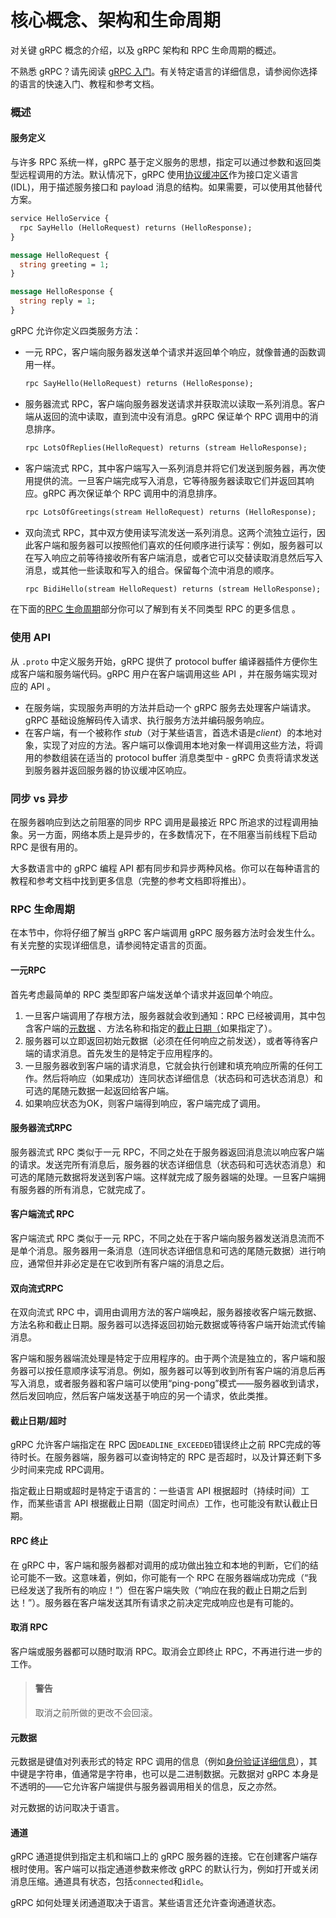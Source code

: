 # 核心概念、架构和生命周期

对关键 gRPC 概念的介绍，以及 gRPC 架构和 RPC 生命周期的概述。

不熟悉 gRPC？请先阅读 [gRPC 入门](https://grpc.io/docs/what-is-grpc/introduction/)。有关特定语言的详细信息，请参阅你选择的语言的快速入门、教程和参考文档。

### 概述

#### 服务定义

与许多 RPC 系统一样，gRPC 基于定义服务的思想，指定可以通过参数和返回类型远程调用的方法。默认情况下，gRPC 使用[协议缓冲区](https://developers.google.com/protocol-buffers)作为接口定义语言 (IDL)，用于描述服务接口和 payload 消息的结构。如果需要，可以使用其他替代方案。

```proto
service HelloService {
  rpc SayHello (HelloRequest) returns (HelloResponse);
}

message HelloRequest {
  string greeting = 1;
}

message HelloResponse {
  string reply = 1;
}
```

gRPC 允许你定义四类服务方法：

- 一元 RPC，客户端向服务器发送单个请求并返回单个响应，就像普通的函数调用一样。

  ```proto
  rpc SayHello(HelloRequest) returns (HelloResponse);
  ```

- 服务器流式 RPC，客户端向服务器发送请求并获取流以读取一系列消息。客户端从返回的流中读取，直到流中没有消息。gRPC 保证单个 RPC 调用中的消息排序。

  ```proto
  rpc LotsOfReplies(HelloRequest) returns (stream HelloResponse);
  ```

- 客户端流式 RPC，其中客户端写入一系列消息并将它们发送到服务器，再次使用提供的流。一旦客户端完成写入消息，它等待服务器读取它们并返回其响应。gRPC 再次保证单个 RPC 调用中的消息排序。

  ```proto
  rpc LotsOfGreetings(stream HelloRequest) returns (HelloResponse);
  ```

- 双向流式 RPC，其中双方使用读写流发送一系列消息。这两个流独立运行，因此客户端和服务器可以按照他们喜欢的任何顺序进行读写：例如，服务器可以在写入响应之前等待接收所有客户端消息，或者它可以交替读取消息然后写入消息，或其他一些读取和写入的组合。保留每个流中消息的顺序。

  ```proto
  rpc BidiHello(stream HelloRequest) returns (stream HelloResponse);
  ```

在下面的[RPC 生命周期](https://grpc.io/docs/what-is-grpc/core-concepts/#rpc-life-cycle)部分你可以了解到有关不同类型 RPC 的更多信息 。

### 使用 API

从 `.proto` 中定义服务开始，gRPC 提供了 protocol buffer 编译器插件方便你生成客户端和服务端代码。gRPC 用户在客户端调用这些 API ，并在服务端实现对应的 API 。

- 在服务端，实现服务声明的方法并启动一个 gRPC 服务去处理客户端请求。gRPC 基础设施解码传入请求、执行服务方法并编码服务响应。
- 在客户端，有一个被称作 *stub*（对于某些语言，首选术语是*client*）的本地对象，实现了对应的方法。客户端可以像调用本地对象一样调用这些方法，将调用的参数组装在适当的 protocol buffer 消息类型中 - gRPC 负责将请求发送到服务器并返回服务器的协议缓冲区响应。

### 同步 vs 异步

在服务器响应到达之前阻塞的同步 RPC 调用是最接近 RPC 所追求的过程调用抽象。另一方面，网络本质上是异步的，在多数情况下，在不阻塞当前线程下启动 RPC 是很有用的。

大多数语言中的 gRPC 编程 API 都有同步和异步两种风格。你可以在每种语言的教程和参考文档中找到更多信息（完整的参考文档即将推出）。

### RPC 生命周期

在本节中，你将仔细了解当 gRPC 客户端调用 gRPC 服务器方法时会发生什么。有关完整的实现详细信息，请参阅特定语言的页面。

#### 一元RPC

首先考虑最简单的 RPC 类型即客户端发送单个请求并返回单个响应。

1. 一旦客户端调用了存根方法，服务器就会收到通知：RPC 已经被调用，其中包含客户端的[元数据](https://www.grpc.io/docs/what-is-grpc/core-concepts/#metadata) 、方法名称和指定的[截止日期（](https://www.grpc.io/docs/what-is-grpc/core-concepts/#deadlines)如果指定了）。
2. 服务器可以立即返回初始元数据（必须在任何响应之前发送），或者等待客户端的请求消息。首先发生的是特定于应用程序的。
3. 一旦服务器收到客户端的请求消息，它就会执行创建和填充响应所需的任何工作。然后将响应（如果成功）连同状态详细信息（状态码和可选状态消息）和可选的尾随元数据一起返回给客户端。
4. 如果响应状态为OK，则客户端得到响应，客户端完成了调用。

#### 服务器流式RPC

服务器流式 RPC 类似于一元 RPC，不同之处在于服务器返回消息流以响应客户端的请求。发送完所有消息后，服务器的状态详细信息（状态码和可选状态消息）和可选的尾随元数据将发送到客户端。这样就完成了服务器端的处理。一旦客户端拥有服务器的所有消息，它就完成了。

#### 客户端流式 RPC

客户端流式 RPC 类似于一元 RPC，不同之处在于客户端向服务器发送消息流而不是单个消息。服务器用一条消息（连同状态详细信息和可选的尾随元数据）进行响应，通常但并非必定是在它收到所有客户端的消息之后。

#### 双向流式RPC

在双向流式 RPC 中，调用由调用方法的客户端唤起，服务器接收客户端元数据、方法名称和截止日期。服务器可以选择返回初始元数据或等待客户端开始流式传输消息。

客户端和服务器端流处理是特定于应用程序的。由于两个流是独立的，客户端和服务器可以按任意顺序读写消息。例如，服务器可以等到收到所有客户端的消息后再写入消息，或者服务器和客户端可以使用“ping-pong”模式——服务器收到请求，然后发回响应，然后客户端发送基于响应的另一个请求，依此类推。

#### 截止日期/超时

gRPC 允许客户端指定在 RPC 因`DEADLINE_EXCEEDED`错误终止之前 RPC完成的等待时长。在服务器端，服务器可以查询特定的 RPC 是否超时，以及计算还剩下多少时间来完成 RPC调用。

指定截止日期或超时是特定于语言的：一些语言 API 根据超时（持续时间）工作，而某些语言 API 根据截止日期（固定时间点）工作，也可能没有默认截止日期。

#### RPC 终止

在 gRPC 中，客户端和服务器都对调用的成功做出独立和本地的判断，它们的结论可能不一致。这意味着，例如，你可能有一个 RPC 在服务器端成功完成（“我已经发送了我所有的响应！”）但在客户端失败（“响应在我的截止日期之后到达！”）。服务器在客户端发送其所有请求之前决定完成响应也是有可能的。

#### 取消 RPC

客户端或服务器都可以随时取消 RPC。取消会立即终止 RPC，不再进行进一步的工作。

> #### 警告
> 取消之前所做的更改不会回滚。

#### 元数据

元数据是键值对列表形式的特定 RPC 调用的信息（例如[身份验证详细信息](https://www.grpc.io/docs/guides/auth/)），其中键是字符串，值通常是字符串，也可以是二进制数据。元数据对 gRPC 本身是不透明的——它允许客户端提供与服务器调用相关的信息，反之亦然。

对元数据的访问取决于语言。

#### 通道

gRPC 通道提供到指定主机和端口上的 gRPC 服务器的连接。它在创建客户端存根时使用。客户端可以指定通道参数来修改 gRPC 的默认行为，例如打开或关闭消息压缩。通道具有状态，包括`connected`和`idle`。

gRPC 如何处理关闭通道取决于语言。某些语言还允许查询通道状态。
